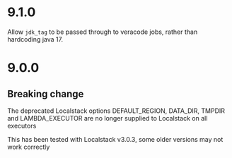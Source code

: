 # 9.1.0

Allow `jdk_tag` to be passed through to veracode jobs, rather than hardcoding java 17.

# 9.0.0

## Breaking change

The deprecated Localstack options DEFAULT_REGION, DATA_DIR, TMPDIR and LAMBDA_EXECUTOR are no longer supplied to Localstack on all executors

This has been tested with Localstack v3.0.3, some older versions may not work correctly
